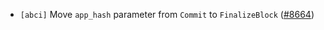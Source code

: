 - `[abci]` Move `app_hash` parameter from `Commit` to `FinalizeBlock`
  ([\#8664](https://github.com/tendermint/tendermint/pull/8664))
